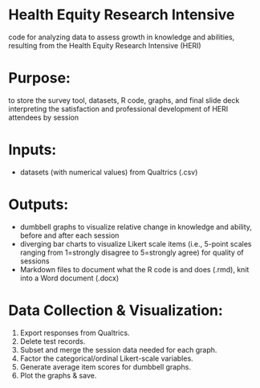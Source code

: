 # Health Equity Research Intensive
code for analyzing data to assess growth in knowledge and abilities, resulting from the Health Equity Research Intensive (HERI) 

# Purpose:
to store the survey tool, datasets, R code, graphs, and final slide deck interpreting the satisfaction and professional development of HERI attendees by session

# Inputs:
+ datasets (with numerical values) from Qualtrics (.csv)
  
# Outputs:
+ dumbbell graphs to visualize relative change in knowledge and ability, before and after each session
+	diverging bar charts to visualize Likert scale items (i.e., 5-point scales ranging from 1=strongly disagree to 5=strongly agree) for quality of sessions
+	Markdown files to document what the R code is and does (.rmd), knit into a Word document (.docx)

# Data Collection & Visualization:
1. Export responses from Qualtrics.
2. Delete test records.
3. Subset and merge the session data needed for each graph.
4. Factor the categorical/ordinal Likert-scale variables.
5. Generate average item scores for dumbbell graphs.
6. Plot the graphs & save.
